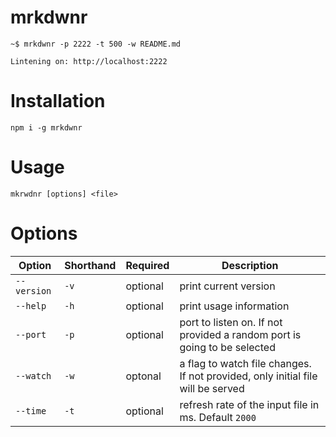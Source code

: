 
# mrkdwnr

```
~$ mrkdwnr -p 2222 -t 500 -w README.md

Lintening on: http://localhost:2222
```

# Installation

```
npm i -g mrkdwnr
```

# Usage

```
mkrwdnr [options] <file>
```

# Options

| Option | Shorthand | Required | Description |
| ------ | --------- | -------- | ----------- |
| `--version` | `-v` | optional | print current version |
| `--help` | `-h` | optional | print usage information |
| `--port` | `-p` | optional | port to listen on. If not provided a random port is going to be selected |
| `--watch` | `-w`| optonal | a flag to watch file changes. If not provided, only initial file will be served |
| `--time` | `-t` | optional |  refresh rate of the input file in ms. Default `2000` |
